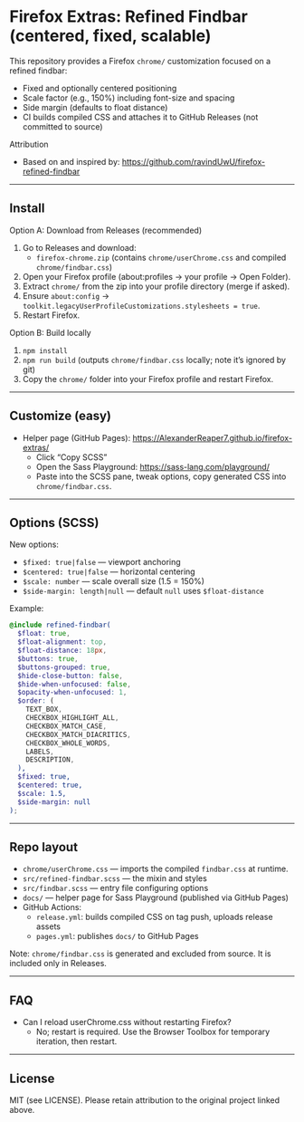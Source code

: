 # Firefox Extras: Refined Findbar (centered, fixed, scalable)

This repository provides a Firefox `chrome/` customization focused on a refined findbar:
- Fixed and optionally centered positioning
- Scale factor (e.g., 150%) including font-size and spacing
- Side margin (defaults to float distance)
- CI builds compiled CSS and attaches it to GitHub Releases (not committed to source)

Attribution
- Based on and inspired by: https://github.com/ravindUwU/firefox-refined-findbar

---

## Install

Option A: Download from Releases (recommended)
1) Go to Releases and download:
   - `firefox-chrome.zip` (contains `chrome/userChrome.css` and compiled `chrome/findbar.css`)
2) Open your Firefox profile (about:profiles → your profile → Open Folder).
3) Extract `chrome/` from the zip into your profile directory (merge if asked).
4) Ensure `about:config` → `toolkit.legacyUserProfileCustomizations.stylesheets = true`.
5) Restart Firefox.

Option B: Build locally
1) `npm install`
2) `npm run build` (outputs `chrome/findbar.css` locally; note it’s ignored by git)
3) Copy the `chrome/` folder into your Firefox profile and restart Firefox.

---

## Customize (easy)

- Helper page (GitHub Pages): https://AlexanderReaper7.github.io/firefox-extras/
  - Click “Copy SCSS”
  - Open the Sass Playground: https://sass-lang.com/playground/
  - Paste into the SCSS pane, tweak options, copy generated CSS into `chrome/findbar.css`.

---

## Options (SCSS)

New options:
- `$fixed: true|false` — viewport anchoring
- `$centered: true|false` — horizontal centering
- `$scale: number` — scale overall size (1.5 = 150%)
- `$side-margin: length|null` — default `null` uses `$float-distance`

Example:
```scss
@include refined-findbar(
  $float: true,
  $float-alignment: top,
  $float-distance: 18px,
  $buttons: true,
  $buttons-grouped: true,
  $hide-close-button: false,
  $hide-when-unfocused: false,
  $opacity-when-unfocused: 1,
  $order: (
    TEXT_BOX,
    CHECKBOX_HIGHLIGHT_ALL,
    CHECKBOX_MATCH_CASE,
    CHECKBOX_MATCH_DIACRITICS,
    CHECKBOX_WHOLE_WORDS,
    LABELS,
    DESCRIPTION,
  ),
  $fixed: true,
  $centered: true,
  $scale: 1.5,
  $side-margin: null
);
```

---

## Repo layout

- `chrome/userChrome.css` — imports the compiled `findbar.css` at runtime.
- `src/refined-findbar.scss` — the mixin and styles
- `src/findbar.scss` — entry file configuring options
- `docs/` — helper page for Sass Playground (published via GitHub Pages)
- GitHub Actions:
  - `release.yml`: builds compiled CSS on tag push, uploads release assets
  - `pages.yml`: publishes `docs/` to GitHub Pages

Note: `chrome/findbar.css` is generated and excluded from source. It is included only in Releases.

---

## FAQ

- Can I reload userChrome.css without restarting Firefox?
  - No; restart is required. Use the Browser Toolbox for temporary iteration, then restart.

---

## License

MIT (see LICENSE). Please retain attribution to the original project linked above.